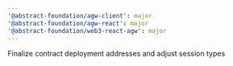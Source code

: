 ```yaml
---
'@abstract-foundation/agw-client': major
'@abstract-foundation/agw-react': major
'@abstract-foundation/web3-react-agw': major
---
```


Finalize contract deployment addresses and adjust session types
